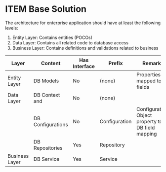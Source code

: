 # ITEM Base Solution

The architecture for enterprise application should have at least the following levels:
1. Entity Layer: Contains entities (POCOs)
2. Data Layer: Contains all related code to database access
3. Business Layer: Contains definitions and validations related to business

|	Layer	|	Content	|	Has Interface	|	Prefix	|	Remarks	|
	-----------	|	-----------	|	-----------	|	-----------	|	-----------	|
|	Entity Layer	|	DB Models	|	No	|	(none)	|	Properties are mapped to DB fields	|
|	Data Layer	|	DB Context and	|	No	|	(none)	|		|
|		|	           DB Configurations	|	No	|	Configuration	|	Configuration: Object property to DB field mapping	|
|		|	DB Repositories	|	Yes	|	Repository	|		|
|	Business Layer	|	DB Service	|	Yes	|	Service	|		|
